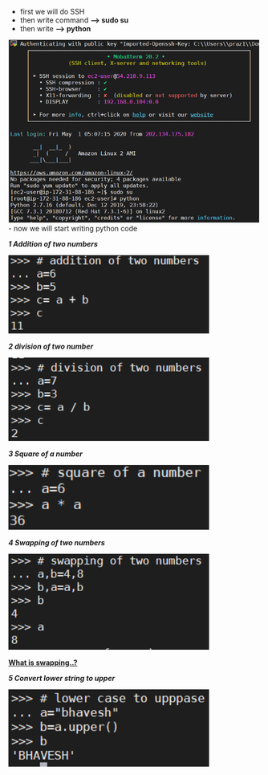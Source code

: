 - first we will do SSH 
- then write command **--> sudo su**
- then write **--> python**

<img src ="/images/sudo.png" width="500">
- now we will start writing python code

   ***1 Addition of two numbers***

 <img src ="/images/add.png" width="400">
 
 ***2 division of two number***
 
 <img src ="/images/divide.png" width="400">
 
 ***3 Square of a number***
 
 <img src ="/images/squar.png" width="400">
 
 ***4 Swapping of two numbers***
 
 <img src ="/images/swap.png" width="400">
 
 [**What is swapping..?**](https://www.geeksforgeeks.org/python-program-to-swap-two-numbers-without-using-third-variable/)
 
 ***5 Convert lower string to upper***
 
 <img src ="/images/upper.png" width="400">
